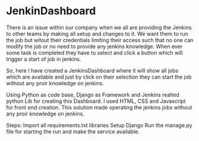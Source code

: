 # JenkinDashboard
There is an issue within our company when we all are providing the Jenkins to other teams by making all setup and changes to it.
We want them to run the job but witout their credentials limiting their access such that no one can modify the job or no need to provide any jenkins knowledge.
When ever some task is completed they have to select and click a button which will trigger a start of job in jenkins.

So, here I have created a JenkinsDashboard where it will show all jobs which are available and just by click on their selection they can start the job without
any proir knowledge on jenkins.

Using Python as code base, Django as Framework and Jenkins realted python Lib for creating this Dashboard.
I used HTML, CSS and Javascript for front end creation. This solution made operating the jenkins jobs without any proir knowledge on jenkins.

Steps:
Import all requirements.txt libraries
Setup Django
Run the manage.py file for starting the run and make the service available.

